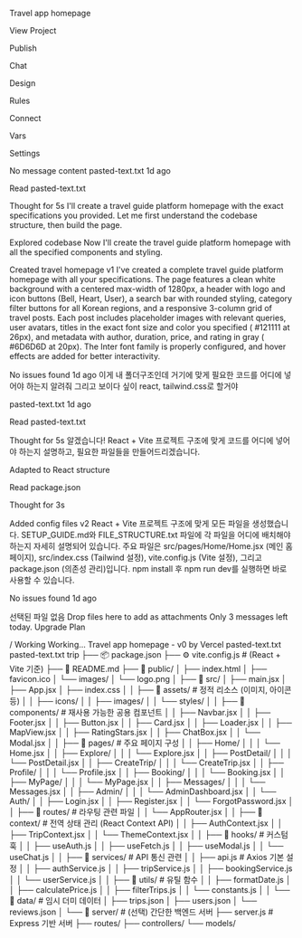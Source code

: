 
Travel app homepage

View Project

Publish


Chat

Design

Rules

Connect

Vars

Settings

No message content
pasted-text.txt
1d ago

Read pasted-text.txt

Thought for 5s
I'll create a travel guide platform homepage with the exact specifications you provided. Let me first understand the codebase structure, then build the page.


Explored codebase
Now I'll create the travel guide platform homepage with all the specified components and styling.


Created travel homepage
v1
I've created a complete travel guide platform homepage with all your specifications. The page features a clean white background with a centered max-width of 1280px, a header with logo and icon buttons (Bell, Heart, User), a search bar with rounded styling, category filter buttons for all Korean regions, and a responsive 3-column grid of travel posts. Each post includes placeholder images with relevant queries, user avatars, titles in the exact font size and color you specified (
#121111 at 26px), and metadata with author, duration, price, and rating in gray (
#6D6D6D at 20px). The Inter font family is properly configured, and hover effects are added for better interactivity.


No issues found
1d ago
이게 내 폴더구조인데 거기에 맞게 필요한 코드를 어디에 넣어야 하는지 알려줘 그리고 보이다 싶이 react, tailwind.css로 할거야

pasted-text.txt
1d ago

Read pasted-text.txt

Thought for 5s
알겠습니다! React + Vite 프로젝트 구조에 맞게 코드를 어디에 넣어야 하는지 설명하고, 필요한 파일들을 만들어드리겠습니다.


Adapted to React structure

Read package.json

Thought for 3s

Added config files
v2
React + Vite 프로젝트 구조에 맞게 모든 파일을 생성했습니다. SETUP_GUIDE.md와 FILE_STRUCTURE.txt 파일에 각 파일을 어디에 배치해야 하는지 자세히 설명되어 있습니다. 주요 파일은 src/pages/Home/Home.jsx (메인 홈페이지), src/index.css (Tailwind 설정), vite.config.js (Vite 설정), 그리고 package.json (의존성 관리)입니다. npm install 후 npm run dev를 실행하면 바로 사용할 수 있습니다.


No issues found
1d ago


선택된 파일 없음
Drop files here to add as attachments
Only 3 messages left today.
Upgrade Plan



/
Working
Working...
Travel app homepage - v0 by Vercel
pasted-text.txt
pasted-text.txt
trip
├── 📦 package.json
├── ⚙️ vite.config.js              # (React + Vite 기준)
├── 📄 README.md
├── 📁 public/
│   ├── index.html
│   ├── favicon.ico
│   └── images/
│       └── logo.png
│
├── 📁 src/
│   ├── main.jsx
│   ├── App.jsx
│   ├── index.css
│
│   ├── 📁 assets/                # 정적 리소스 (이미지, 아이콘 등)
│   │   ├── icons/
│   │   ├── images/
│   │   └── styles/
│
│   ├── 📁 components/            # 재사용 가능한 공용 컴포넌트
│   │   ├── Navbar.jsx
│   │   ├── Footer.jsx
│   │   ├── Button.jsx
│   │   ├── Card.jsx
│   │   ├── Loader.jsx
│   │   ├── MapView.jsx
│   │   ├── RatingStars.jsx
│   │   ├── ChatBox.jsx
│   │   └── Modal.jsx
│
│   ├── 📁 pages/                 # 주요 페이지 구성
│   │   ├── Home/
│   │   │   └── Home.jsx
│   │   ├── Explore/
│   │   │   └── Explore.jsx
│   │   ├── PostDetail/
│   │   │   └── PostDetail.jsx
│   │   ├── CreateTrip/
│   │   │   └── CreateTrip.jsx
│   │   ├── Profile/
│   │   │   └── Profile.jsx
│   │   ├── Booking/
│   │   │   └── Booking.jsx
│   │   ├── MyPage/
│   │   │   └── MyPage.jsx
│   │   ├── Messages/
│   │   │   └── Messages.jsx
│   │   ├── Admin/
│   │   │   └── AdminDashboard.jsx
│   │   └── Auth/
│   │       ├── Login.jsx
│   │       ├── Register.jsx
│   │       └── ForgotPassword.jsx
│
│   ├── 📁 routes/                # 라우팅 관련 파일
│   │   └── AppRouter.jsx
│
│   ├── 📁 context/               # 전역 상태 관리 (React Context API)
│   │   ├── AuthContext.jsx
│   │   ├── TripContext.jsx
│   │   └── ThemeContext.jsx
│
│   ├── 📁 hooks/                 # 커스텀 훅
│   │   ├── useAuth.js
│   │   ├── useFetch.js
│   │   ├── useModal.js
│   │   └── useChat.js
│
│   ├── 📁 services/              # API 통신 관련
│   │   ├── api.js               # Axios 기본 설정
│   │   ├── authService.js
│   │   ├── tripService.js
│   │   ├── bookingService.js
│   │   └── userService.js
│
│   ├── 📁 utils/                 # 유틸 함수
│   │   ├── formatDate.js
│   │   ├── calculatePrice.js
│   │   ├── filterTrips.js
│   │   └── constants.js
│
│   └── 📁 data/                  # 임시 더미 데이터
│       ├── trips.json
│       ├── users.json
│       └── reviews.json
│
└── 📁 server/                    # (선택) 간단한 백엔드 서버
    ├── server.js                 # Express 기반 서버
    ├── routes/
    ├── controllers/
    └── models/